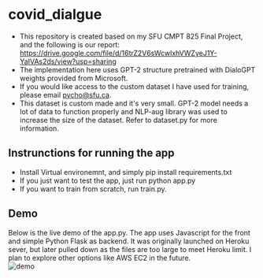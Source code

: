 # covid_dialgue

- This repository is created based on my SFU CMPT 825 Final Project, and the following is our report: https://drive.google.com/file/d/16trZ2V6sWcwlxhVWZyeJ1Y-YaIVAs2ds/view?usp=sharing  
- The implementation here uses GPT-2 structure pretrained with DialoGPT weights provided from Microsoft.
- If you would like access to the custom dataset I have used for training, please email pycho@sfu.ca.
- This dataset is custom made and it's very small. GPT-2 model needs a lot of data to function properly and NLP-aug library was used to increase the size of the dataset. Refer to dataset.py for more information. 


## Instrunctions for running the app
- Install Virtual environemnt, and simply pip install requirements.txt
- If you just want to test the app, just run python app.py
- If you want to train from scratch, run train.py.

## Demo
Below is the live demo of the app.py. The app uses Javascript for the front and simple Python Flask as backend. It was originally launched on Heroku sever, but later pulled down as the files are too large to meet Heroku limit. I plan to explore other options like AWS EC2 in the future.  
![demo](demo.gif)

